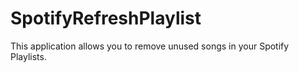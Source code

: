# SpotifyRefreshPlaylist
This application allows you to remove unused songs in your Spotify Playlists.
